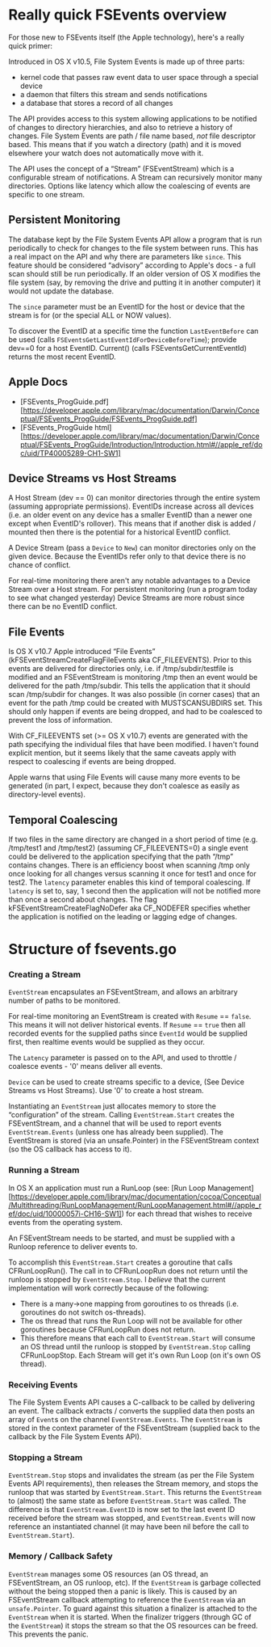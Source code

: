 # Really quick FSEvents overview

For those new to FSEvents itself (the Apple technology), here's a really quick primer:

Introduced in OS X v10.5, File System Events is made up of three parts:

* kernel code that passes raw event data to user space through a special device
* a daemon that filters this stream and sends notifications
* a database that stores a record of all changes

The API provides access to this system allowing applications to be notified of changes to directory hierarchies, and also to retrieve a history of changes. File System Events are path / file name based, *not* file descriptor based. This means that if you watch a directory (path) and it is moved elsewhere your watch does not automatically move with it.

The API uses the concept of a “Stream” (FSEventStream) which is a configurable stream of notifications. A Stream can recursively monitor many directories. Options like latency which allow the coalescing of events are specific to one stream.

## Persistent Monitoring

The database kept by the File System Events API allow a program that is run periodically to check for changes to the file system between runs. This has a real impact on the API and why there are parameters like `since`. This feature should be considered “advisory” according to Apple's docs - a full scan should still be run periodically. If an older version of OS X modifies the file system (say, by removing the drive and putting it in another computer) it would not update the database.

The `since` parameter must be an EventID for the host or device that the stream is for (or the special ALL or NOW values).

To discover the EventID at a specific time the function `LastEventBefore` can be used (calls `FSEventsGetLastEventIdForDeviceBeforeTime`); provide dev==0 for a host EventID. Current() (calls FSEventsGetCurrentEventId) returns the most recent EventID.

## Apple Docs

* [FSEvents_ProgGuide.pdf][https://developer.apple.com/library/mac/documentation/Darwin/Conceptual/FSEvents_ProgGuide/FSEvents_ProgGuide.pdf]
* [FSEvents_ProgGuide html][https://developer.apple.com/library/mac/documentation/Darwin/Conceptual/FSEvents_ProgGuide/Introduction/Introduction.html#//apple_ref/doc/uid/TP40005289-CH1-SW1]

## Device Streams vs Host Streams

A Host Stream (dev == 0) can monitor directories through the entire system (assuming appropriate permissions). EventIDs increase across all devices (i.e. an older event on any device has a smaller EventID than a newer one except when EventID's rollover). This means that if another disk is added / mounted then there is the potential for a historical EventID conflict.

A Device Stream (pass a `Device` to `New`) can monitor directories only on the given device. Because the EventIDs refer only to that device there is no chance of conflict.

For real-time monitoring there aren't any notable advantages to a Device Stream over a Host stream. For persistent monitoring (run a program today to see what changed yesterday) Device Streams are more robust since there can be no EventID conflict.

## File Events

Is OS X v10.7 Apple introduced “File Events” (kFSEventStreamCreateFlagFileEvents aka CF_FILEEVENTS). Prior to this events are delivered for directories only, i.e. if /tmp/subdir/testfile is modified and an FSEventStream is monitoring /tmp then an event would be delivered for the path /tmp/subdir. This tells the application that it should scan /tmp/subdir for changes. It was also possible (in corner cases) that an event for the path /tmp could be created with MUSTSCANSUBDIRS set. This should only happen if events are being dropped, and had to be coalesced to prevent the loss of information.

With CF_FILEEVENTS set (>= OS X v10.7) events are generated with the path specifying the individual files that have been modified. I haven't found explicit mention, but it seems likely that the same caveats apply with respect to coalescing if events are being dropped.

Apple warns that using File Events will cause many more events to be generated (in part, I expect, because they don't coalesce as easily as directory-level events).

## Temporal Coalescing

If two files in the same directory are changed in a short period of time (e.g. /tmp/test1 and /tmp/test2) (assuming CF_FILEEVENTS=0) a single event could be delivered to the application specifying that the path “/tmp” contains changes. There is an efficiency boost when scanning /tmp only once looking for all changes versus scanning it once for test1 and once for test2. The `latency` parameter enables this kind of temporal coalescing. If `latency` is set to, say, 1 second then the application will not be notified more than once a second about changes. The flag kFSEventStreamCreateFlagNoDefer aka CF_NODEFER specifies whether the application is notified on the leading or lagging edge of changes.

# Structure of fsevents.go

### Creating a Stream

`EventStream` encapsulates an FSEventStream, and allows an arbitrary number of paths to be monitored.

For real-time monitoring an EventStream is created with `Resume` == `false`. This means it will not deliver historical events. If `Resume` == `true` then all recorded events for the supplied paths since `EventId` would be supplied first, then realtime events would be supplied as they occur.

The `Latency` parameter is passed on to the API, and used to throttle / coalesce events - '0' means deliver all events.

`Device` can be used to create streams specific to a device, (See Device Streams vs Host Streams). Use '0' to create a host stream.

Instantiating an `EventStream` just allocates memory to store the “configuration” of the stream. Calling `EventStream.Start` creates the FSEventStream, and a channel that will be used to report events `EventStream.Events` (unless one has already been supplied). The EventStream is stored (via an unsafe.Pointer) in the FSEventStream context (so the OS callback has access to it).

### Running a Stream

In OS X an application must run a RunLoop (see: [Run Loop Management][https://developer.apple.com/library/mac/documentation/cocoa/Conceptual/Multithreading/RunLoopManagement/RunLoopManagement.html#//apple_ref/doc/uid/10000057i-CH16-SW1]) for each thread that wishes to receive events from the operating system.

An FSEventStream needs to be started, and must be supplied with a Runloop reference to deliver events to.

To accomplish this `EventStream.Start` creates a goroutine that calls CFRunLoopRun(). The call in to CFRunLoopRun does not return until the runloop is stopped by `EventStream.Stop`. I _believe_ that the current implementation will work correctly because of the following:

* There is a many->one mapping from goroutines to os threads (i.e. goroutines do not switch os-threads).
* The os thread that runs the Run Loop will not be available for other goroutines because CFRunLoopRun does not return.
* This therefore means that each call to `EventStream.Start` will consume an OS thread until the runloop is stopped by `EventStream.Stop` calling CFRunLoopStop. Each Stream will get it's own Run Loop (on it's own OS thread).

### Receiving Events

The File System Events API causes a C-callback to be called by delivering an event. The callback extracts / converts the supplied data then posts an array of `Event`s on the channel `EventStream.Events`. The `EventStream` is stored in the context parameter of the FSEventStream (supplied back to the callback by the File System Events API).

### Stopping a Stream

`EventStream.Stop` stops and invalidates the stream (as per the File System Events API requirements), then releases the Stream memory, and stops the runloop that was started by `EventStream.Start`. This returns the `EventStream` to (almost) the same state as before `EventStream.Start` was called. The difference is that `EventStream.EventID` is now set to the last event ID received before the stream was stopped, and `EventStream.Events` will now reference an instantiated channel (it may have been nil before the call to `EventStream.Start`).

### Memory / Callback Safety

`EventStream` manages some OS resources (an OS thread, an FSEventStream, an OS runloop, etc). If the `EventStream` is garbage collected without the being stopped then a panic is likely. This is caused by an FSEventStream callback attempting to reference the `EventStream` via an `unsafe.Pointer`. To guard against this situation a finalizer is attached to the `EventStream` when it is started. When the finalizer triggers (through GC of the `EventStream`) it stops the stream so that the OS resources can be freed. This prevents the panic.
